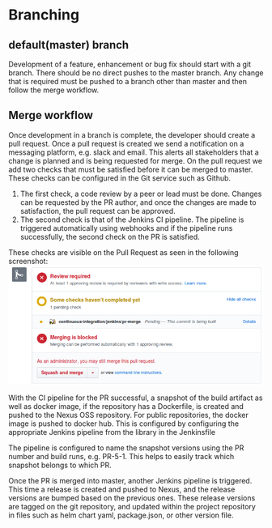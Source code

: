 # Branching


## default(master) branch
Development of a feature, enhancement or bug fix should start with a git branch.
There should be no direct pushes to the master branch.
Any change that is required must be pushed to a branch other than master and then follow the merge workflow.

## Merge workflow
Once development in a branch is complete, the developer should create a pull request.
Once a pull request is created we send a notification on a messaging platform, e.g. slack and email.
This alerts all stakeholders that a change is planned and is being requested for merge.
On the pull request we add two checks that must be satisfied before it can be merged to master.
These checks can be configured in the Git service such as Github.
1. The first check, a code review by a peer or lead must be done.
Changes can be requested by the PR author, and once the changes are made to satisfaction, the pull request can be approved.
2. The second check is that of the Jenkins CI pipeline. The pipeline is triggered automatically using webhooks
 and if the pipeline runs successfully, the second check on the PR is satisfied.
 
These checks are visible on the Pull Request as seen in the following screenshot: 
![Github branch protection config](./image/github-pr.png)


With the CI pipeline for the PR successful, a snapshot of the build artifact as well as docker image,
 if the repository has a Dockerfile, is created and pushed to the Nexus OSS repository.
For public repositories, the docker image is pushed to docker hub. This is configured by configuring the appropriate
 Jenkins pipeline from the library in the Jenkinsfile

The pipeline is configured to name the snapshot versions using the PR number and build runs, e.g. PR-5-1.
This helps to easily track which snapshot belongs to which PR.

Once the PR is merged into master, another Jenkins pipeline is triggered.
This time a release is created and pushed to Nexus, and the release versions are bumped based on the previous ones.
These release versions are tagged on the git repository, and updated within the project repository in files
such as helm chart yaml, package.json, or other version file.
